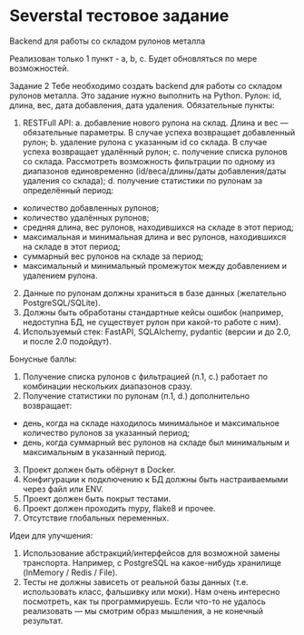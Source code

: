 # Severstal тестовое задание
Backend для работы со складом рулонов металла

Реализован только 1 пункт - a, b, c.
Будет обновляться по мере возможностей.

Задание 2
Тебе необходимо создать backend для работы со складом рулонов металла. Это
задание нужно выполнить на Python. Рулон: id, длина, вес, дата добавления, дата удаления.
Обязательные пункты:
1. RESTFull API:
a. добавление нового рулона на склад. Длина и вес — обязательные
параметры. В случае успеха возвращает добавленный рулон;
b. удаление рулона с указанным id со склада. В случае успеха возвращает
удалённый рулон;
c. получение списка рулонов со склада. Рассмотреть возможность
фильтрации по одному из диапазонов единовременно (id/веса/длины/даты
добавления/даты удаления со склада);
d. получение статистики по рулонам за определённый период:
- количество добавленных рулонов;
- количество удалённых рулонов;
- средняя длина, вес рулонов, находившихся на складе в этот период;
- максимальная и минимальная длина и вес рулонов, находившихся на
складе в этот период;
- суммарный вес рулонов на складе за период;
- максимальный и минимальный промежуток между добавлением и
удалением рулона.
2. Данные по рулонам должны храниться в базе данных (желательно
PostgreSQL/SQLite).
3. Должны быть обработаны стандартные кейсы ошибок (например, недоступна
БД, не существует рулон при какой-то работе с ним).
4. Используемый стек: FastAPI, SQLAlchemy, pydantic (версии и до 2.0, и после 2.0
подойдут).

Бонусные баллы:
1. Получение списка рулонов с фильтрацией (п.1, с.) работает по комбинации
нескольких диапазонов сразу.
2. Получение статистики по рулонам (п.1, d.) дополнительно возвращает:
- день, когда на складе находилось минимальное и максимальное
количество рулонов за указанный период;
- день, когда суммарный вес рулонов на складе был минимальным и
максимальным в указанный период.
3. Проект должен быть обёрнут в Docker.
4. Конфигурации к подключению к БД должны быть настраиваемыми через файл
или ENV.
5. Проект должен быть покрыт тестами.
6. Проект должен проходить mypy, flake8 и прочее.
7. Отсутствие глобальных переменных.
  
Идеи для улучшения:
1. Использование абстракций/интерфейсов для возможной замены транспорта.
Например, с PostgreSQL на какое-нибудь хранилище (InMemory / Redis / File).
2. Тесты не должны зависеть от реальной базы данных (т.е. использовать класс,
фальшивку или моки).
Нам очень интересно посмотреть, как ты программируешь. Если что-то не удалось
реализовать — мы смотрим образ мышления, а не конечный результат.


